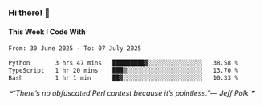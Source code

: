 ### Hi there! 👋

#### This Week I Code With
<!--START_SECTION:waka-->

```txt
From: 30 June 2025 - To: 07 July 2025

Python       3 hrs 47 mins   █████████▓░░░░░░░░░░░░░░░   38.58 %
TypeScript   1 hr 20 mins    ███▒░░░░░░░░░░░░░░░░░░░░░   13.70 %
Bash         1 hr 1 min      ██▓░░░░░░░░░░░░░░░░░░░░░░   10.33 %
```

<!--END_SECTION:waka-->

<!--STARTS_HERE_QUOTE_README-->
<i>❝“There’s no obfuscated Perl contest because it’s pointless.”— Jeff Polk   ❞</i>
<!--ENDS_HERE_QUOTE_README-->
